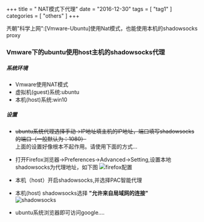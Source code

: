 +++
title = " NAT模式下代理"
date = "2016-12-30"
tags = [ "tag1" ]
categories = [ "others" ]
+++

兲朝"科学上网":[Vmware-Ubuntu]使用Nat模式，也能使用本机的shadowsocks proxy
<!--more-->
### Vmware下的ubuntu使用host主机的shadowsocks代理

##### 系统环境

* Vmware使用NAT模式 
* 虚拟机(guest)系统:ubuntu
* 本机(host)系统:win10

##### 设置
* ~~ubuntu系统代理选择手动->IP地址填主机的IP地址，端口填写shadowsocks的端口（一般默认为：1080）~~  
上面的设置好像根本不起作用。请使用下面的方式...
* 打开Firefox浏览器->Preferences->Advanced->Setting,设置本地shadowsocks为代理地址，如下图
![firefox配置](../pictures/QQ20170224232636.png "请开启")
* 本机（host）开启shadowsocks,并选择PAC智能代理
* 本机(host) shadowsocks选择 **"允许来自局域网的连接"**  
![shadowsocks](../pictures/QQ20161231200256.png "请开启")

* ubuntu系统浏览器即可访问google....
